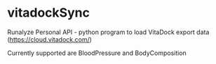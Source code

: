 # vitadockSync

Runalyze Personal API - python program to load VitaDock export data (https://cloud.vitadock.com/)

Currently supported are BloodPressure and BodyComposition